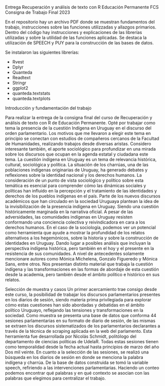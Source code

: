 Entrega
Recuperación y análisis de texto con R Educación Permanente FCS Consigna de Trabajo Final 2023

  En el repositorio hay un archivo PDF donde se muestran fundamentos del trabajo, instrucciones sobre las funciones utilizzadas y allazgos primarios.
Dentro del código hay instrucciones y explicaciones de las librerías utilizadas y sobre la utilidad de las funciones aplicadas.  Se destaca la utilización de SPEECH y PUY para la construcción de las bases de datos.

Se instalaron las siguientes librerías:
-	Rvest
-	Dplyr
-	Quanteda
-	Readtext
-	Stringr
-	ggplot2
-	quanteda.textstats
-	quanteda.textplots


Introducción y fundamentación del trabajo

Para realizar la entrega de la consigna final del curso de Recuperación y análisis de texto con R de Educación Permanente. Opté por trabajar como tema la presencia de la cuestión Indígena en Uruguay en el discurso del orden parlamentario. 
	Los motivos que me llevaron a elegir este tema en principio se conectan con estudios de compañeros cercanos de la Facultad de Humanidades, realizando trabajos desde diversas aristas. Considero interesante también, el aporte sociológico para profundizar en una mirada sobre los discursos que ocupan en la agenda estatal y ciudadana este tema. 
	La cuestión indígena en Uruguay es un tema de relevancia histórica, cultural, sociológica y política. La situación de los charrúas, una de las poblaciones indígenas originarias de Uruguay,  ha generado debates y reflexiones sobre la identidad nacional y los derechos humanos. La consideración de un punto de vista sociológico y político sobre esta temática es esencial para comprender cómo las dinámicas sociales y políticas han influido en la percepción y el tratamiento de las identidades y derechos de los pueblos indígenas en el país.
	Parte de los nuevos discursos académicos que han circulado en la sociedad Uruguaya plantean la idea de la invisibilización de la presencia indígena en Uruguay. Siendo una cuestión históricamente marginada en la narrativa oficial. A pesar de las adversidades, las comunidades indígenas en Uruguay resisten conformando una conciencia colectiva y reivindicadora en cara a los derechos humanos. 
	En el caso de la sociología, podemos ver un potencial como herramienta que ayude a mostrar la profundidad de los relatos alternativos a los hegemónicos, sobre la historia y sobre la construcción de identidades en Uruguay. Dando lugar a posibles análisis que incluyan la perspectiva indígena histórica, pero también en el hoy y el presente en la resistencia de sus comunidades.
	A nivel de antecedentes solamente mencionare autores como Mónica Michelena, Gonzalo Figueredo y Mónica Sans, entre otros. Nos presentan distinto material que trabaja la cuestión indígena y las transformaciones en las formas de abordaje de esta cuestión desde la academia, pero también desde el ámbito político e histórico en sus relatos.

Selección de muestra y casos
Un primer acercamiento trae consigo desde este curso, la posibilidad de trabajar los discursos parlamentarios presentes en los diarios de sesión, siendo materia prima privilegiada para explorar cómo estas cuestiones han sido abordadas y debatidas en el ámbito político Uruguayo, reflejando las tensiones y transformaciones en la sociedad.
Como muestra se presenta una base de datos que conforma 44 sesiones parlamentarias en su formato de diario de sesión, de las mismas se extraen los discursos sistematizados de los parlamentarios declarantes a través de la técnica de scraping aplicada en la web del parlamento. Esta herramienta fue desarrollada por  Nicolás Schmidt, politólogo del departamento de ciencias políticas de UdelaR. Todas estas sesiones tienen como temporalidad desde la fecha actual hasta principios de marzo del año Dos mil veinte.
En cuanto a la selección de las sesiones, se realizó una búsqueda en los diarios de sesión en donde se menciona la palabra indígena y charrúa. De la base de datos construida se tomó la variable speech, refiriendo a las intervenciones parlamentarias. Haciendo un conteo podemos encontrar qué palabras y en qué contexto se asocian con las palabras que elegimos para centralizar el trabajo.
